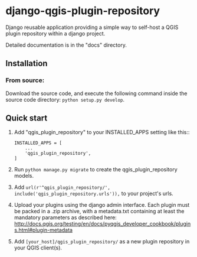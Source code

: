 django-qgis-plugin-repository
=============================

Django reusable application providing a simple way to self-host a QGIS
plugin repository within a django project.

Detailed documentation is in the "docs" directory.


Installation
------------
    
### From source:

Download the source code, and execute the following command inside the source code directory: `python setup.py develop`.


Quick start
-----------

1. Add "qgis_plugin_repository" to your INSTALLED_APPS setting like this::
    ```
    INSTALLED_APPS = [
        ...
        'qgis_plugin_repository',
    ]
    ```

2. Run `python manage.py migrate` to create the qgis_plugin_repository models.

3. Add `url(r'^qgis_plugin_repository/', include('qgis_plugin_repository.urls')),` to your project's urls.

4. Upload your plugins using the django admin interface. Each plugin must be packed in a .zip archive, with a metadata.txt containing at least the mandatory parameters as described here: http://docs.qgis.org/testing/en/docs/pyqgis_developer_cookbook/plugins.html#plugin-metadata

5. Add `[your_host]/qgis_plugin_repository/` as a new plugin repository in your QGIS client(s).
